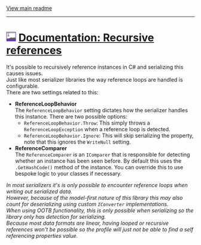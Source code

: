 [//]: # (Header)

<a href="https://github.com/Marvin-Brouwer/FluentSerializer#readme">
	View main readme
</a><hr/>
<h1>
	<img alt="icon" width="26" height="26"
		src="/docs/logo/Logo.default.optimized.svg" />
	<a href="/docs/help/advanced-concepts/Recursive-references.md#readme">
		Documentation: Recursive references
	</a>
</h1>

[//]: # (Body)

It's possible to recursively reference instances in C# and serializing this causes issues.  
Just like most serializer libraries the way reference loops are handled is configurable.  
There are two settings related to this:  

- **ReferenceLoopBehavior**  
  The `ReferenceLoopBehavior` setting dictates how the serializer handles this instance.
  There are two possible options:
  - `ReferenceLoopBehavior.Throw`: This simply throws a `ReferenceLoopException` when a reference loop is detected.
  - `ReferenceLoopBehavior.Ignore`: This will skip serializing the property, note that this ignores the `WriteNull` setting.
- **ReferenceComparer**  
  The `ReferenceComparer` is an `IComparer` that is responsible for detecting whether an instance has been seen before.
  By default this uses the `.GetHashCode()` method of the instance. You can override this to use bespoke logic to your classes if necessary.
  
_In most serializers it's is only possible to encounter reference loops when writing out serialized data._  
_However, because of the model-first nature of this library this may also count for deserializing using custom `IConverter` implementations._  
_When using OOTB functionality, this is only possible when serializing so the library only has detection for serializing._  
_Because most data formats are linear, having looped or recursive references won't be possible so the profile will just not be able to find a self referencing properties value._  
